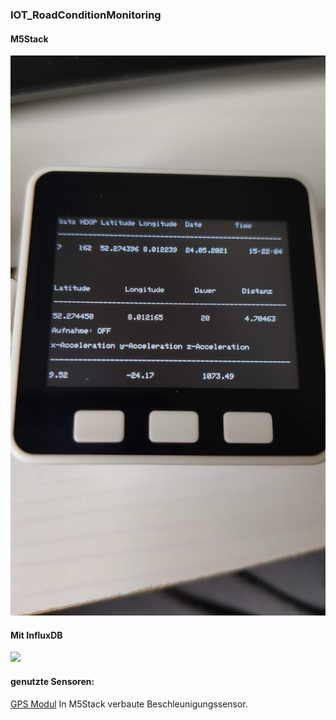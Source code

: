  ### IOT_RoadConditionMonitoring
 
 #### M5Stack
 <img src="./M5StackScreen.jpg">
 
 #### Mit InfluxDB
 <img src="./InfluxDb.PNG.jpg">
 
 #### genutzte Sensoren:
 <a href="https://shop.m5stack.com/products/gps-module?variant=16804773003354">GPS Modul</a>
 In M5Stack verbaute Beschleunigungssensor.
 
